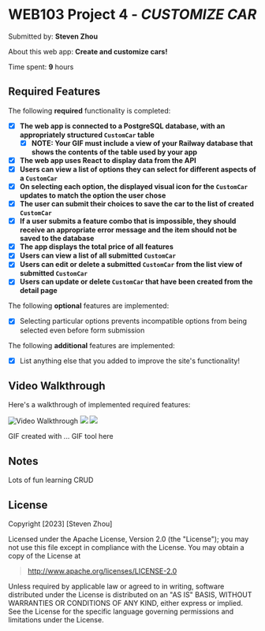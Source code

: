 # WEB103 Project 4 - *CUSTOMIZE CAR*

Submitted by: **Steven Zhou**

About this web app: **Create and customize cars!**

Time spent: **9** hours

## Required Features

The following **required** functionality is completed:

<!-- Make sure to check off completed functionality below -->
- [x] **The web app is connected to a PostgreSQL database, with an appropriately structured `CustomCar` table**
  - [x] **NOTE: Your GIF must include a view of your Railway database that shows the contents of the table used by your app**
- [x] **The web app uses React to display data from the API**
- [x] **Users can view a list of options they can select for different aspects of a `CustomCar`**
- [x] **On selecting each option, the displayed visual icon for the `CustomCar` updates to match the option the user chose**
- [x] **The user can submit their choices to save the car to the list of created `CustomCar`**
- [x] **If a user submits a feature combo that is impossible, they should receive an appropriate error message and the item should not be saved to the database**
- [x] **The app displays the total price of all features**
- [x] **Users can view a list of all submitted `CustomCar`**
- [x] **Users can edit or delete a submitted `CustomCar` from the list view of submitted `CustomCar`**
- [x] **Users can update or delete `CustomCar` that have been created from the detail page**

The following **optional** features are implemented:

- [x] Selecting particular options prevents incompatible options from being selected even before form submission

The following **additional** features are implemented:

- [x] List anything else that you added to improve the site's functionality!

## Video Walkthrough

Here's a walkthrough of implemented required features:

<img src='https://i.imgur.com/6UuTpnK.gif' title='Video Walkthrough' width='' alt='Video Walkthrough' />
<img src="https://cdn.discordapp.com/attachments/721962382666104857/1162801344197968022/image.png?ex=653d4224&is=652acd24&hm=c206fd87e0339b927a56e31fecdb1ec8cfc8df12e583463310e715341639a7fb&"/>
<img src="https://cdn.discordapp.com/attachments/721962382666104857/1162801383330828378/image.png?ex=653d422d&is=652acd2d&hm=67a7b8bc14316c61ee26823820f61723e01a954ebb3fc3bb29910f698457d248&"/>

<!-- Replace this with whatever GIF tool you used! -->
GIF created with ...  GIF tool here
<!-- Recommended tools:
[Kap](https://getkap.co/) for macOS
[ScreenToGif](https://www.screentogif.com/) for Windows
[peek](https://github.com/phw/peek) for Linux. -->

## Notes

Lots of fun learning CRUD

## License

Copyright [2023] [Steven Zhou]

Licensed under the Apache License, Version 2.0 (the "License"); you may not use this file except in compliance with the License. You may obtain a copy of the License at

> http://www.apache.org/licenses/LICENSE-2.0

Unless required by applicable law or agreed to in writing, software distributed under the License is distributed on an "AS IS" BASIS, WITHOUT WARRANTIES OR CONDITIONS OF ANY KIND, either express or implied. See the License for the specific language governing permissions and limitations under the License.